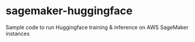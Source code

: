# sagemaker-huggingface
Sample code to run Huggingface training &amp; inference on AWS SageMaker instances
